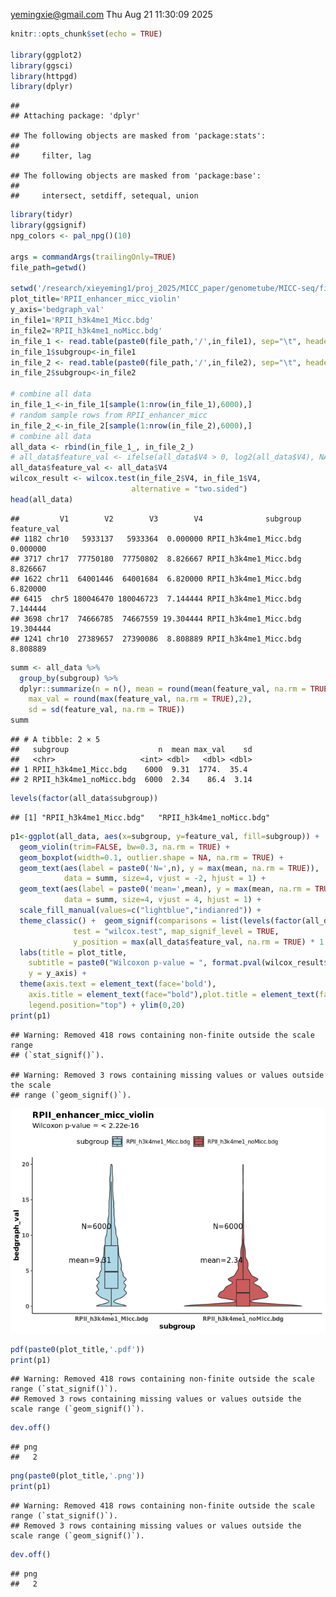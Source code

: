 <yemingxie@gmail.com>
Thu Aug 21 11:30:09 2025

``` r
knitr::opts_chunk$set(echo = TRUE)

library(ggplot2)
library(ggsci)
library(httpgd)
library(dplyr)
```

    ## 
    ## Attaching package: 'dplyr'

    ## The following objects are masked from 'package:stats':
    ## 
    ##     filter, lag

    ## The following objects are masked from 'package:base':
    ## 
    ##     intersect, setdiff, setequal, union

``` r
library(tidyr)
library(ggsignif)
npg_colors <- pal_npg()(10)

args = commandArgs(trailingOnly=TRUE)
file_path=getwd()

setwd('/research/xieyeming1/proj_2025/MICC_paper/genometube/MICC-seq/figs/enhancer_Micc_noMicc')
plot_title='RPII_enhancer_micc_violin'
y_axis='bedgraph_val'
in_file1='RPII_h3k4me1_Micc.bdg'
in_file2='RPII_h3k4me1_noMicc.bdg'
in_file_1 <- read.table(paste0(file_path,'/',in_file1), sep="\t", header=F)
in_file_1$subgroup<-in_file1
in_file_2 <- read.table(paste0(file_path,'/',in_file2), sep="\t", header=F)
in_file_2$subgroup<-in_file2

# combine all data
in_file_1_<-in_file_1[sample(1:nrow(in_file_1),6000),]
# random sample rows from RPII_enhancer_micc
in_file_2_<-in_file_2[sample(1:nrow(in_file_2),6000),]
# combine all data
all_data <- rbind(in_file_1_, in_file_2_)
# all_data$feature_val <- ifelse(all_data$V4 > 0, log2(all_data$V4), NA)
all_data$feature_val <- all_data$V4
wilcox_result <- wilcox.test(in_file_2$V4, in_file_1$V4, 
                           alternative = "two.sided")
head(all_data)
```

    ##         V1        V2        V3        V4              subgroup feature_val
    ## 1182 chr10   5933137   5933364  0.000000 RPII_h3k4me1_Micc.bdg    0.000000
    ## 3717 chr17  77750180  77750802  8.826667 RPII_h3k4me1_Micc.bdg    8.826667
    ## 1622 chr11  64001446  64001684  6.820000 RPII_h3k4me1_Micc.bdg    6.820000
    ## 6415  chr5 180046470 180046723  7.144444 RPII_h3k4me1_Micc.bdg    7.144444
    ## 3698 chr17  74666785  74667559 19.304444 RPII_h3k4me1_Micc.bdg   19.304444
    ## 1241 chr10  27389657  27390086  8.808889 RPII_h3k4me1_Micc.bdg    8.808889

``` r
summ <- all_data %>%
  group_by(subgroup) %>%
  dplyr::summarize(n = n(), mean = round(mean(feature_val, na.rm = TRUE),2),
    max_val = round(max(feature_val, na.rm = TRUE),2),
    sd = sd(feature_val, na.rm = TRUE))
summ
```

    ## # A tibble: 2 × 5
    ##   subgroup                    n  mean max_val    sd
    ##   <chr>                   <int> <dbl>   <dbl> <dbl>
    ## 1 RPII_h3k4me1_Micc.bdg    6000  9.31  1774.  35.4 
    ## 2 RPII_h3k4me1_noMicc.bdg  6000  2.34    86.4  3.14

``` r
levels(factor(all_data$subgroup))
```

    ## [1] "RPII_h3k4me1_Micc.bdg"   "RPII_h3k4me1_noMicc.bdg"

``` r
p1<-ggplot(all_data, aes(x=subgroup, y=feature_val, fill=subgroup)) +
  geom_violin(trim=FALSE, bw=0.3, na.rm = TRUE) +
  geom_boxplot(width=0.1, outlier.shape = NA, na.rm = TRUE) +
  geom_text(aes(label = paste0('N=',n), y = max(mean, na.rm = TRUE)), 
            data = summ, size=4, vjust = -2, hjust = 1) +
  geom_text(aes(label = paste0('mean=',mean), y = max(mean, na.rm = TRUE)), 
            data = summ, size=4, vjust = 4, hjust = 1) +
  scale_fill_manual(values=c("lightblue","indianred")) +
  theme_classic() +  geom_signif(comparisons = list(levels(factor(all_data$subgroup))), 
              test = "wilcox.test", map_signif_level = TRUE,
              y_position = max(all_data$feature_val, na.rm = TRUE) * 1.2) +
  labs(title = plot_title,
    subtitle = paste0("Wilcoxon p-value = ", format.pval(wilcox_result$p.value)),
    y = y_axis) +
  theme(axis.text = element_text(face='bold'),
    axis.title = element_text(face="bold"),plot.title = element_text(face="bold"),
    legend.position="top") + ylim(0,20)
print(p1)
```

    ## Warning: Removed 418 rows containing non-finite outside the scale range
    ## (`stat_signif()`).

    ## Warning: Removed 3 rows containing missing values or values outside the scale
    ## range (`geom_signif()`).

![](RPII_enhancer_micc_violin_files/figure-gfm/unnamed-chunk-1-1.png)<!-- -->

``` r
pdf(paste0(plot_title,'.pdf'))
print(p1)
```

    ## Warning: Removed 418 rows containing non-finite outside the scale range (`stat_signif()`).
    ## Removed 3 rows containing missing values or values outside the scale range (`geom_signif()`).

``` r
dev.off()
```

    ## png 
    ##   2

``` r
png(paste0(plot_title,'.png'))
print(p1)
```

    ## Warning: Removed 418 rows containing non-finite outside the scale range (`stat_signif()`).
    ## Removed 3 rows containing missing values or values outside the scale range (`geom_signif()`).

``` r
dev.off()
```

    ## png 
    ##   2
